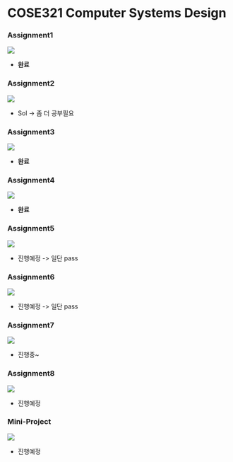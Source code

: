 # COSE321 Computer Systems Design
### Assignment1
![](./asset/csd-assignment-1_1.jpg)
* **완료**
### Assignment2
![](./asset/csd-assignment-2-2022_1.jpg)
* Sol -> 좀 더 공부필요
### Assignment3
![](./asset/csd-assignment-3-2022_1.jpg)
* **완료**
### Assignment4
![](./asset/csd-assignment-4-2022_1.jpg)
* **완료**
### Assignment5
![](./asset/csd-assignment-5-2022_1.jpg)
* 진행예정 -> 일단 pass
### Assignment6
![](./asset/csd-assignment-6-2022_1.jpg)
* 진행예정 -> 일단 pass
### Assignment7
![](./asset/csd-assignment-7-2022_1.jpg)
* 진행중~
### Assignment8
![](./asset/csd-assignment-8-2022_1.jpg)
* 진행예정
### Mini-Project
![](./asset/csd-assignment-extra-2022_1.jpg)
* 진행예정
